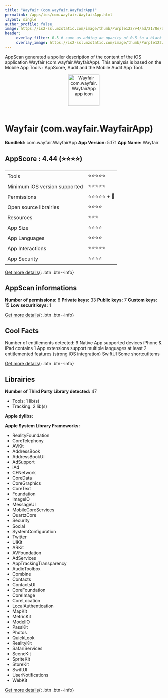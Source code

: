 ```yaml
---
title: "Wayfair (com.wayfair.WayfairApp)"
permalink: /apps/ios/com.wayfair.WayfairApp.html
layout: single
author_profile: false
image: https://is2-ssl.mzstatic.com/image/thumb/Purple122/v4/ad/21/0e/ad210edc-6dd6-0392-557b-a28755b78924/AppIcon-Wayfair-1x_U007emarketing-0-6-0-85-220.png/512x512bb.jpg
header: 
     overlay_filter: 0.5 # same as adding an opacity of 0.5 to a black background
     overlay_image: https://is2-ssl.mzstatic.com/image/thumb/Purple122/v4/ad/21/0e/ad210edc-6dd6-0392-557b-a28755b78924/AppIcon-Wayfair-1x_U007emarketing-0-6-0-85-220.png/512x512bb.jpg
---
```

AppScan generated a spoiler description of the content of the iOS application Wayfair (com.wayfair.WayfairApp). This analysis is based on the Mobile App Tools : AppScore, Audit and the Mobile Audit App Tool.

  
  
<div style="text-align: center;"><img src="https://is2-ssl.mzstatic.com/image/thumb/Purple122/v4/ad/21/0e/ad210edc-6dd6-0392-557b-a28755b78924/AppIcon-Wayfair-1x_U007emarketing-0-6-0-85-220.png/512x512bb.jpg" width="100" height="100" alt="Wayfair com.wayfair.WayfairApp app icon"></div></br>
  
# Wayfair (com.wayfair.WayfairApp)

**BundleId:** com.wayfair.WayfairApp
**App Version:** 5.171
**App Name:** Wayfair


## AppScore : 4.44 (⭐️⭐️⭐️⭐️) 

<table>
<tr><td> Tools </td><td> ⭐️⭐️⭐️⭐️⭐️ </td></tr>
<tr><td> Minimum iOS version supported </td><td> ⭐️⭐️⭐️⭐️⭐️ </td></tr>
<tr><td> Permissions </td><td> ⭐️⭐️⭐️⭐️⭐️ + 🌟 </td></tr>
<tr><td> Open source librairies </td><td> ⭐️⭐️⭐️⭐️ </td></tr>
<tr><td> Resources </td><td> ⭐️⭐️⭐️ </td></tr>
<tr><td> App Size </td><td> ⭐️⭐️⭐️⭐️ </td></tr>
<tr><td> App Languages </td><td> ⭐️⭐️⭐️⭐️ </td></tr>
<tr><td> App Interactions </td><td> ⭐️⭐️⭐️⭐️⭐️ </td></tr>
<tr><td> App Security </td><td> ⭐️⭐️⭐️⭐️ </td></tr>
</table>

[Get more details](/pricing.html){: .btn .btn--info}  
  
## AppScan informations 

**Number of permissions:** 8
**Private keys:** 33
**Public keys:** 7
**Custom keys:** 15
**Low securit keys:** 1
  
[Get more details](/pricing.html){: .btn .btn--info}

## Cool Facts

Number of entitlements detected: 9
Native App
supported devices iPhone & iPad
contains 1 App extensions
support multiple languages
at least 2 entitlemented features (strong iOS integration)
SwiftUI
Some shortcutItems 
  
[Get more details](/pricing.html){: .btn .btn--info}

## Librairies 
**Number of Third Party Library detected:** 47
- Tools: 1 lib(s)
- Tracking: 2 lib(s)

**Apple dylibs:**


**Apple System Library Frameworks:**
- RealityFoundation
- CoreTelephony
- AVKit
- AddressBook
- AddressBookUI
- AdSupport
- iAd
- CFNetwork
- CoreData
- CoreGraphics
- CoreText
- Foundation
- ImageIO
- MessageUI
- MobileCoreServices
- QuartzCore
- Security
- Social
- SystemConfiguration
- Twitter
- UIKit
- ARKit
- AVFoundation
- AdServices
- AppTrackingTransparency
- AudioToolbox
- Combine
- Contacts
- ContactsUI
- CoreFoundation
- CoreImage
- CoreLocation
- LocalAuthentication
- MapKit
- MetricKit
- ModelIO
- PassKit
- Photos
- QuickLook
- RealityKit
- SafariServices
- SceneKit
- SpriteKit
- StoreKit
- SwiftUI
- UserNotifications
- WebKit


  
[Get more details](/pricing.html){: .btn .btn--info}

